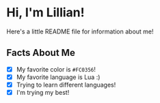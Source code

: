 # Hi, I'm Lillian!

Here's a little README file for information about me!

## Facts About Me

- [x] My favorite color is `#FC0356`!
- [x] My favorite language is Lua :) 
- [x] Trying to learn different languages!
- [x] I'm trying my best!
